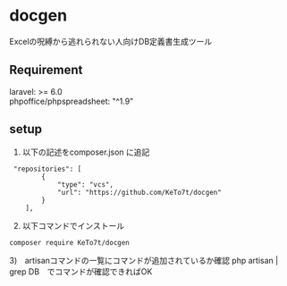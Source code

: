 # docgen
Excelの呪縛から逃れられない人向けDB定義書生成ツール

## Requirement

laravel: >= 6.0  
phpoffice/phpspreadsheet: "^1.9"


## setup
1) 以下の記述をcomposer.json に追記
```
 "repositories": [
        {
            "type": "vcs",
            "url": "https://github.com/KeTo7t/docgen"
        }
    ],

 ```
 
 2) 以下コマンドでインストール
```
composer require KeTo7t/docgen
```
3)　artisanコマンドの一覧にコマンドが追加されているか確認
php artisan | grep DB　でコマンドが確認できればOK



